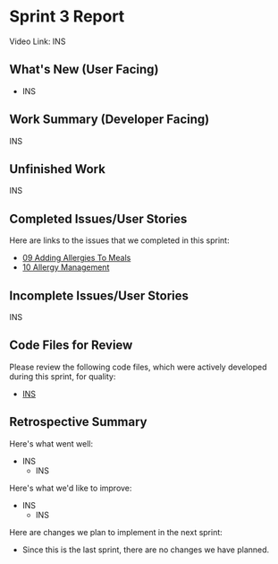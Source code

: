 # Sprint 3 Report 
Video Link: INS

## What's New (User Facing)
 * INS

## Work Summary (Developer Facing)
INS

## Unfinished Work
INS

## Completed Issues/User Stories
Here are links to the issues that we completed in this sprint:
 * [09 Adding Allergies To Meals](https://github.com/aryputh/dining-meal-management-system/issues/21)
 * [10 Allergy Management](https://github.com/aryputh/dining-meal-management-system/issues/22)
 
## Incomplete Issues/User Stories
INS

## Code Files for Review
Please review the following code files, which were actively developed during this sprint, for quality:
   * [INS](INS)
 
## Retrospective Summary
Here's what went well:
   * INS
      * INS
 
Here's what we'd like to improve:
   * INS
      * INS
  
Here are changes we plan to implement in the next sprint:
   * Since this is the last sprint, there are no changes we have planned.
